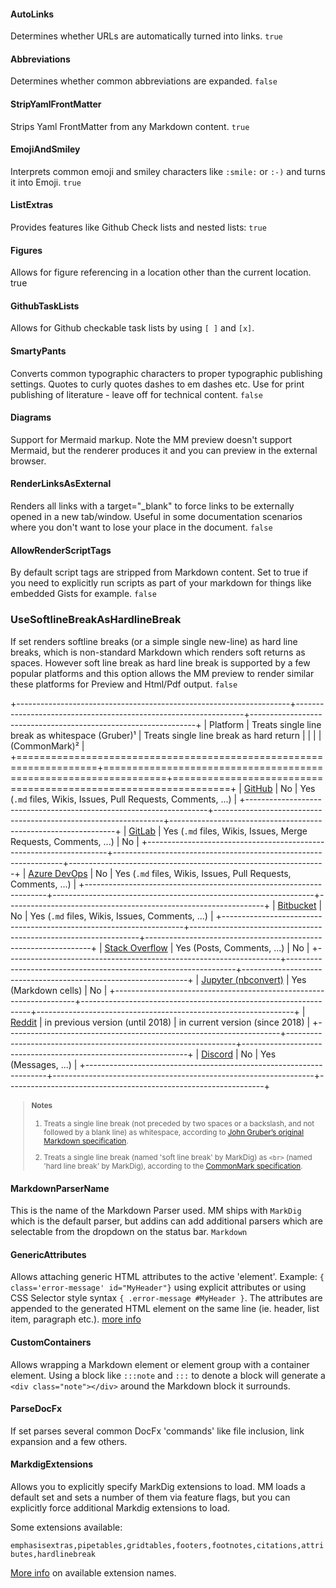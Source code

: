 ﻿#### AutoLinks
Determines whether URLs are automatically turned into links. `true`

#### Abbreviations
Determines whether common abbreviations are expanded. `false`

#### StripYamlFrontMatter
Strips Yaml FrontMatter from any Markdown content. `true`

#### EmojiAndSmiley
Interprets common emoji and smiley characters like `:smile:` or `:-)` and turns it into Emoji. `true`

#### ListExtras
Provides features like Github Check lists and nested lists: `true`

#### Figures 
Allows for figure referencing in a location other than the current location. true

#### GithubTaskLists
Allows for Github checkable task lists by using `[ ]` and `[x]`.

#### SmartyPants
Converts common typographic characters to proper typographic publishing settings. Quotes to curly quotes dashes to em dashes etc. Use for print publishing of literature - leave off for technical content. `false`

#### Diagrams
Support for Mermaid markup. Note the MM preview doesn't support Mermaid, but the renderer produces it and you can preview in the external browser.

#### RenderLinksAsExternal
Renders all links with a target="_blank" to force links to be externally opened in a new tab/window. Useful in some documentation scenarios where you don't want to lose your place in the document. `false`

#### AllowRenderScriptTags
By default script tags are stripped from Markdown content. Set to true if you need to explicitly run scripts as part of your markdown for things like embedded Gists for example. `false`


### UseSoftlineBreakAsHardlineBreak
If set renders softline breaks (or a simple single new-line) as hard line breaks, which is non-standard Markdown which renders soft returns as spaces. However soft line break as hard line break is supported by a few popular platforms and this option allows the MM preview to render similar these platforms for Preview and Html/Pdf output. `false`

+--------------------------------------------------------------------+-----------------------------------------------------------------+----------------------------------------------------------------+
| Platform                                                           | Treats single line break as whitespace (Gruber)¹                | Treats single line break as hard return                        | 
|                                                                    |                                                                 |  (CommonMark)²                                                 |
+====================================================================+=================================================================+================================================================+
| [GitHub](https://github.com/)                                      | No                                                              | Yes (`.md` files, Wikis, Issues, Pull Requests, Comments, ...) |
+--------------------------------------------------------------------+-----------------------------------------------------------------+----------------------------------------------------------------+
| [GitLab](https://gitlab.com/)                                      | Yes (`.md` files, Wikis, Issues, Merge Requests, Comments, ...) | No                                                             |
+--------------------------------------------------------------------+-----------------------------------------------------------------+----------------------------------------------------------------+
| [Azure DevOps](https://azure.microsoft.com/en-us/services/devops/) | No                                                              | Yes (`.md` files, Wikis, Issues, Pull Requests, Comments, ...) |
+--------------------------------------------------------------------+-----------------------------------------------------------------+----------------------------------------------------------------+
| [Bitbucket](https://bitbucket.org/)                                | No                                                              | Yes (`.md` files, Wikis, Issues, Comments, ...)                |
+--------------------------------------------------------------------+-----------------------------------------------------------------+----------------------------------------------------------------+
| [Stack Overflow](https://stackoverflow.com/)                       | Yes (Posts, Comments, ...)                                      | No                                                             |
+--------------------------------------------------------------------+-----------------------------------------------------------------+----------------------------------------------------------------+
| [Jupyter (nbconvert)](https://nbconvert.readthedocs.io/en/latest/) | Yes (Markdown cells)                                            | No                                                             |
+--------------------------------------------------------------------+-----------------------------------------------------------------+----------------------------------------------------------------+
| [Reddit](https://www.reddit.com/)                                  | in previous version (until 2018)                                | in current version (since 2018)                                |
+--------------------------------------------------------------------+-----------------------------------------------------------------+----------------------------------------------------------------+
| [Discord](https://discord.com/)                                    | No                                                              | Yes (Messages, ...)                                            |
+--------------------------------------------------------------------+-----------------------------------------------------------------+----------------------------------------------------------------+
<small>

> #### Notes
>
> 1. Treats a single line break (not preceded by two spaces or a backslash, and not followed by a blank line) as whitespace, according to [John Gruber’s original Markdown specification](https://daringfireball.net/projects/markdown/syntax#p).
>
> 2. Treats a single line break (named 'soft line break' by MarkDig) as `<br>` (named 'hard line break' by MarkDig), according to the [CommonMark specification](https://spec.commonmark.org/0.31.2/#soft-line-breaks).

</small>

#### MarkdownParserName
This is the name of the Markdown Parser used. MM ships with `MarkDig` which is the default parser, but addins can add additional parsers which are selectable from the dropdown on the status bar. `Markdown`

#### GenericAttributes
Allows attaching generic HTML attributes to the active 'element'. Example: `{ class='error-message' id="MyHeader"}` using explicit attributes or using CSS Selector style syntax `{ .error-message #MyHeader }`. The attributes are  appended to the generated HTML element on the same line (ie. header, list item, paragraph etc.). 
[more info](https://github.com/lunet-io/markdig/blob/master/src/Markdig.Tests/Specs/GenericAttributesSpecs.md)

#### CustomContainers
Allows wrapping a Markdown element or element group with a container element. Using a block like `:::note` and `:::` to denote a block will generate a `<div class="note"></div>` around the Markdown block it surrounds.
 
#### ParseDocFx
If set parses several common DocFx 'commands' like file inclusion, link expansion and a few others.
 
#### MarkdigExtensions
Allows you to explicitly specify MarkDig extensions to load. MM loads a default set and sets a number of them via feature flags, but you can explicitly force additional Markdig extensions to load. 

Some extensions available:

`emphasisextras,pipetables,gridtables,footers,footnotes,citations,attributes,hardlinebreak`

[More info](https://github.com/xoofx/markdig/blob/3535701d70066d055d06adaeaa1531b10601c6ac/src/Markdig/MarkdownExtensions.cs#L552) on available extension names.
